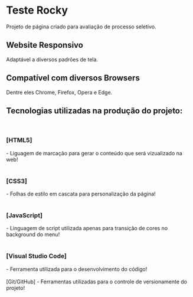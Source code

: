 # Teste Rocky
 Projeto de página criado para avaliação de processo seletivo.

<h2>Website Responsivo</h2>

Adaptável a diversos padrões de tela.

<h2>Compatível com diversos Browsers</h2>

Dentre eles Chrome, Firefox, Opera e Edge.


<h2>Tecnologias utilizadas na produção do projeto:</h2>

<br><h3>[HTML5]</h3> - Liguagem de marcação para gerar o conteúdo que será vizualizado na web!</br>
<br><h3>[CSS3]</h3> - Folhas de estilo em cascata para personalização da página!</br>
<br><h3>[JavaScript]</h3> - Linguagem de script utilizada apenas para transição de cores no background do menu!</br>
<br><h3>[Visual Studio Code]</h3> - Ferramenta utilizada para o desenvolvimento do código!</br>
<br>[Git/GitHub] - Ferramentas utilizadas para o controle de versionamente do projeto!</br>
